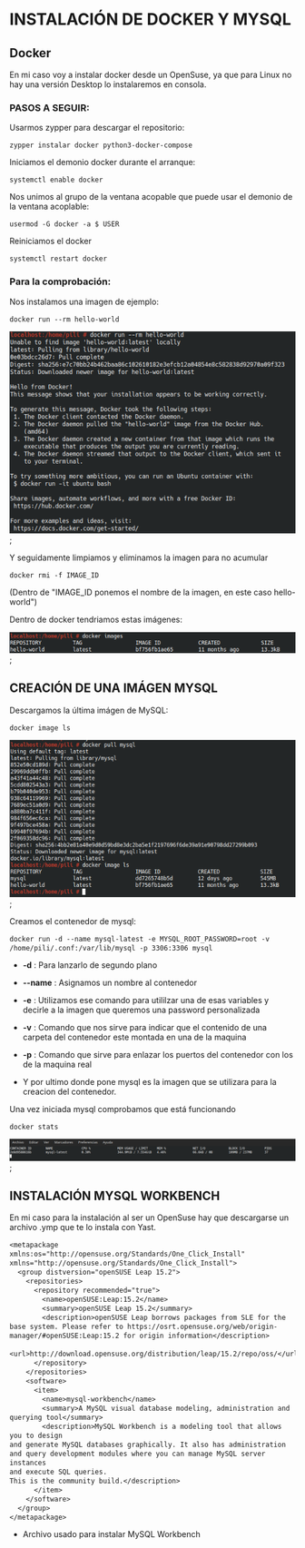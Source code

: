 # INSTALACIÓN DE DOCKER Y MYSQL

## Docker
En mi caso voy a instalar docker desde un OpenSuse, ya que para Linux no hay una versión Desktop lo instalaremos en consola.

### PASOS A SEGUIR:

Usarmos zypper para descargar el repositorio:
```
zypper instalar docker python3-docker-compose
```
Iniciamos el demonio docker durante el arranque:
```
systemctl enable docker
```
Nos unimos al grupo de la ventana acopable que puede usar el demonio de la ventana acoplable:
```
usermod -G docker -a $ USER
```
Reiniciamos el docker
```
systemctl restart docker
```
### Para la comprobación:

Nos instalamos una imagen de ejemplo: 
```
docker run --rm hello-world
```
![](Imagenes/docker.png);

Y seguidamente limpiamos y eliminamos la imagen para no acumular
```
docker rmi -f IMAGE_ID
```
(Dentro de "IMAGE_ID ponemos el nombre de la imagen, en este caso hello-world")

Dentro de docker tendriamos estas imágenes: 

![](Imagenes/images.png);

## CREACIÓN DE UNA IMÁGEN MYSQL

Descargamos la última imágen de MySQL:
```
docker image ls
```
![](Imagenes/image_mysql.png);

Creamos el contenedor de mysql:
```
docker run -d --name mysql-latest -e MYSQL_ROOT_PASSWORD=root -v /home/pili/.conf:/var/lib/mysql -p 3306:3306 mysql
```

- **-d** : Para lanzarlo de segundo plano

- **--name** : Asignamos un nombre al contenedor

- **-e** : Utilizamos ese comando para utililzar una de esas variables y decirle a la imagen que queremos una password personalizada

- **-v** : Comando que nos sirve para indicar que el contenido de una carpeta del contenedor este montada en una de la maquina

- **-p** : Comando que sirve para enlazar los puertos del contenedor con los de la maquina real

- Y por ultimo donde pone mysql es la imagen que se utilizara para la creacion del contenedor.

Una vez iniciada mysql comprobamos que está funcionando

```
docker stats
```
![](Imagenes/stats.png);

## INSTALACIÓN MYSQL WORKBENCH

En mi caso para la instalación al ser un OpenSuse hay que descargarse un archivo .ymp que te lo instala con Yast. 

```
<metapackage xmlns:os="http://opensuse.org/Standards/One_Click_Install" xmlns="http://opensuse.org/Standards/One_Click_Install">
  <group distversion="openSUSE Leap 15.2">
    <repositories>
      <repository recommended="true">
        <name>openSUSE:Leap:15.2</name>
        <summary>openSUSE Leap 15.2</summary>
        <description>openSUSE Leap borrows packages from SLE for the base system. Please refer to https://osrt.opensuse.org/web/origin-manager/#openSUSE:Leap:15.2 for origin information</description>
        <url>http://download.opensuse.org/distribution/leap/15.2/repo/oss/</url>
      </repository>
    </repositories>
    <software>
      <item>
        <name>mysql-workbench</name>
        <summary>A MySQL visual database modeling, administration and querying tool</summary>
        <description>MySQL Workbench is a modeling tool that allows you to design
and generate MySQL databases graphically. It also has administration
and query development modules where you can manage MySQL server instances
and execute SQL queries.
This is the community build.</description>
      </item>
    </software>
  </group>
</metapackage>

```
- Archivo usado para instalar MySQL Workbench

